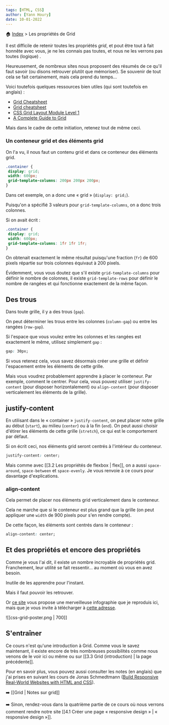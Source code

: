 ```yaml
---
tags: [HTML, CSS]
author: [Yann Houry]
date: 10-01-2022
---
```


🏠 [Index](https://github.com/YannHY/html-css-js/blob/main/index.md) > Les propriétés de Grid

Il est difficile de retenir toutes les propriétés *grid*, et pout être tout à fait honnête avec vous, je ne les connais pas toutes, et nous ne les verrons pas toutes (logique) .

Heureusement, de nombreux sites nous proposent des résumés de ce qu'il faut savoir (ou disons retrouver plutôt que mémoriser). Se souvenir de tout cela se fait certainement, mais cela prend du temps...

Voici toutefois quelques ressources bien utiles (qui sont toutefois en anglais) :

- [Grid Cheatsheet](https://www.codecademy.com/learn/learn-intermediate-css/modules/learn-css-grid/cheatsheet) 
- [Grid cheatsheet](https://yoksel.github.io/grid-cheatsheet/)
- [CSS Grid Layout Module Level 1](https://www.w3.org/TR/css-grid-1/#intro)
- [A Complete Guide to Grid](https://css-tricks.com/snippets/css/complete-guide-grid/)

Mais dans le cadre de cette initiation, retenez tout de même ceci.

### Un conteneur grid et des éléments grid
On l'a vu, il nous faut un contenu grid et dans ce conteneur des éléments grid.

```CSS
.container {  
 display: grid;  
 width: 600px;  
 grid-template-columns: 200px 200px 200px;  
}
```

Dans cet exemple, on a donc une « grid » (`display: grid;`).

Puisqu'on a spécifié 3 valeurs pour `grid-template-columns`, on a donc trois colonnes.

Si on avait écrit :

```CSS
.container {  
 display: grid;  
 width: 600px;  
 grid-template-columns: 1fr 1fr 1fr;  
}
```

On obtenait exactement le même résultat puisqu'une fraction (`fr`) de 600 pixels répartie sur trois colonnes équivaut à 200 pixels.

Évidemment, vous vous doutez que s'il existe `grid-template-columns` pour définir le nombre de colonnes, il existe `grid-template-rows` pour définir le nombre de rangées et qui fonctionne exactement de la même façon.

## Des trous
Dans toute grille, il y a des trous (`gap`).

On peut déterminer les trous entre les colonnes (`column-gap`) ou entre les rangées (`row-gap`).

Si l'espace que vous voulez entre les colonnes et les rangées est exactement le même, utilisez simplement `gap` :

```CSS
gap: 30px;
```

Si vous retenez cela, vous savez désormais créer une grille et définir l'espacement entre les éléments de cette grille.

Mais vous voudrez probablement apprendre à placer le conteneur. Par exemple, comment le centrer. Pour cela, vous pouvez utiliser `justify-content` (pour disposer horizontalement) ou `align-content` (pour disposer verticalement les éléments de la grille).

## justify-content
En utilisant dans le « container » `justify-content`, on peut placer notre grille au début (`start`), au milieu (`center`) ou à la fin (`end`). On peut aussi choisir d'étirer les éléments de cette grille (`stretch`), ce qui est le comportement par défaut.

Si on écrit ceci, nos éléments grid seront centrés à l'intérieur du conteneur.

```CSS
justify-content: center;
```

Mais comme avec [[3.2 Les propriétés de flexbox | flex]], on a aussi `space-around`, `space-between` et `space-evenly`. Je vous renvoie à ce cours pour davantage d'explications.

### align-content
Cela permet de placer nos éléments grid verticalement dans le conteneur.

Cela ne marche que si le conteneur est plus grand que la grille (on peut appliquer une `width` de 900 pixels pour s'en rendre compte).

De cette façon, les éléments sont centrés dans le conteneur :

```CSS
align-content: center;
```

## Et des propriétés et encore des propriétés
Comme je vous l'ai dit, il existe un nombre incroyable de propriétés grid. Franchement, leur utilité se fait ressentir... au moment où vous en avez besoin.

Inutile de les apprendre pour l'instant.

Mais il faut pouvoir les retrouver.

Or [ce site](https://css-tricks.com/snippets/css/complete-guide-grid/) vous propose une merveilleuse infographie que je reproduis ici, mais que je vous invite à télécharger à [cette adresse](https://css-tricks.com/wp-content/uploads/2022/02/css-grid-poster.png).

![[css-grid-poster.png | 700]]

## S'entraîner
Ce cours n'est qu'une introduction à Grid. Comme vous le savez maintenant, il existe encore de très nombreuses possibilités comme nous venons de le voir ici ou même ou sur [[3.3 Grid (introduction) | la page précédente]].

Pour en savoir plus, vous pouvez aussi consulter les notes (en anglais) que j'ai prises en suivant les cours de Jonas Schmedtmann ([Build Responsive Real-World Websites with HTML and CSS](https://www.udemy.com/share/101Wtc3@sgrppz3UDr4S6-dvSFLOKP5Arb7ULD8F-YwVDO7Lx6kIdeKOMiOIuQ6SPAUJIhUj/)).

➡️ [[Grid | Notes sur grid]]

➡️ Sinon, rendez-vous dans la quatrième partie de ce cours où nous verrons comment rendre notre site [[4.1 Créer une page « responsive design » | « responsive design »]].



